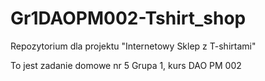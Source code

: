 # Gr1DAOPM002-Tshirt_shop
Repozytorium dla projektu "Internetowy Sklep z T-shirtami"

To jest zadanie domowe nr 5
Grupa 1, kurs DAO PM 002

